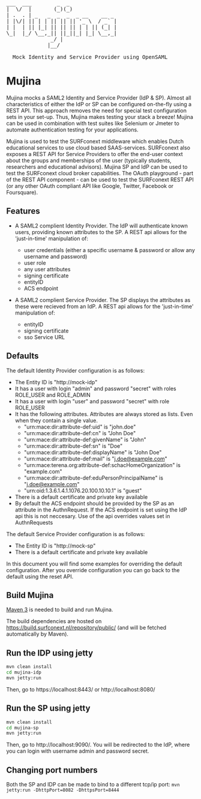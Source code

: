 <pre>___  ___        _  _
|  \/  |       (_)(_)
| .  . | _   _  _  _  _ __    __ _
| |\/| || | | || || || '_ \  / _` |
| |  | || |_| || || || | | || (_| |
\_|  |_/ \__,_|| ||_||_| |_| \__,_|
              _/ |
             |__/

  Mock Identity and Service Provider using OpenSAML
</pre>

Mujina
======

Mujina mocks a SAML2 Identity and Service Provider (IdP & SP).
Almost all characteristics of either the IdP or SP can be configured on-the-fly using a REST API. This approach removes the need for special test configuration sets in your set-up.
Thus, Mujina makes testing your stack a breeze! Mujina can be used in combination with test suites like Selenium or Jmeter to automate authentication testing for your applications.

Mujina is used to test the SURFconext middleware which enables Dutch educational services to use cloud based SAAS-services.
SURFconext also exposes a REST API for  Service Providers to offer the end-user context about the groups and memberships of the user (typically students, researchers and educational advisors).
Mujina SP and IdP can be used to test the SURFconext cloud broker capabilities.
The OAuth playground - part of the REST API component - can be used to test the SURFconext REST API (or any other OAuth compliant API like Google, Twitter, Facebook or Foursquare).

Features
--------
- A SAML2 complient Identity Provider. The IdP will authenticate known users, providing known attributes to the SP. A REST api allows for the 'just-in-time' manipulation of:
  * user credentials (either a specific username & password or allow any username and password)
  * user role
  * any user attributes
  * signing certificate
  * entityID
  * ACS endpoint

- A SAML2 complient Service Provider. The SP displays the attributes as these were recieved from an IdP. A REST api allows for the 'just-in-time' manipulation of:
  * entityID
  * signing certificate  
  * sso Service URL

Defaults
--------
The default Identity Provider configuration is as follows:

* The Entity ID is "http://mock-idp"
* It has a user with login "admin" and password "secret" with roles ROLE_USER and ROLE_ADMIN
* It has a user with login "user" and password "secret" with role ROLE_USER
* It has the following attributes. Attributes are always stored as lists. Even when they contain a single value.
    * "urn:mace:dir:attribute-def:uid" is "john.doe"
    * "urn:mace:dir:attribute-def:cn" is "John Doe"
    * "urn:mace:dir:attribute-def:givenName" is "John"
    * "urn:mace:dir:attribute-def:sn" is "Doe"
    * "urn:mace:dir:attribute-def:displayName" is "John Doe"
    * "urn:mace:dir:attribute-def:mail" is "j.doe@example.com"
    * "urn:mace:terena.org:attribute-def:schacHomeOrganization" is "example.com"
    * "urn:mace:dir:attribute-def:eduPersonPrincipalName" is "j.doe@example.com"
    * "urn:oid:1.3.6.1.4.1.1076.20.100.10.10.1" is "guest"
* There is a default certificate and private key available
* By default the ACS endpoint should be provided by the SP as an attribute in the AuthnRequest.
  If the ACS endpoint is set using the IdP api this is not neccesary. Use of the api overrides values set in AuthnRequests

The default Service Provider configuration is as follows:

* The Entity ID is "http://mock-sp"
* There is a default certificate and private key available

In this document you will find some examples for overriding the default configuration.
After you override configuration you can go back to the default using the reset API.

Build Mujina
---------------

[Maven 3](http://maven.apache.org) is needed to build and run Mujina.

The build dependencies are hosted on https://build.surfconext.nl/repository/public/
(and will be fetched automatically by Maven).

Run the IDP using jetty
-----------------------

```bash
mvn clean install
cd mujina-idp
mvn jetty:run
```

Then, go to https://localhost:8443/ or http://localhost:8080/

Run the SP using jetty
----------------------

```bash
mvn clean install
cd mujina-sp
mvn jetty:run
```

Then, go to http://localhost:9090/. You will be redirected to the IdP, where you can
login with username admin and password secret.

Changing port numbers
----------------------
Both the SP and IDP can be made to bind to a different tcp/ip port: 
`mvn jetty:run -DhttpPort=8082 -DhttpsPort=8444`
